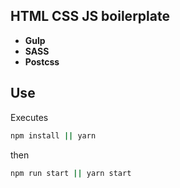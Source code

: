 ## HTML CSS JS boilerplate

- **Gulp**
- **SASS**
- **Postcss**

## Use

Executes

```sh
npm install || yarn
```

then

```sh
npm run start || yarn start
```
